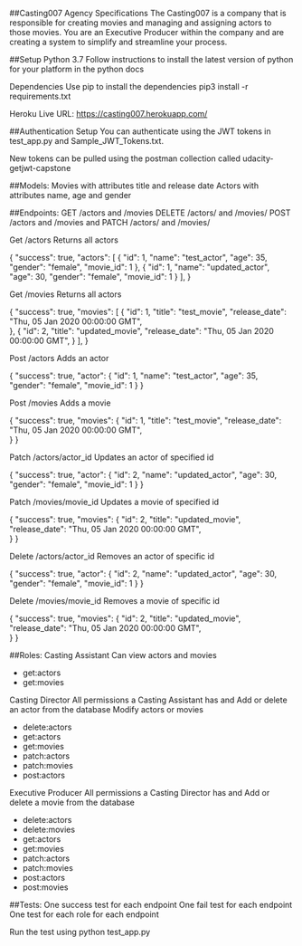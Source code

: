 ##Casting007 Agency Specifications
The Casting007  is a company that is responsible for creating movies and managing and assigning actors to those movies. You are an Executive Producer within the company and are creating a system to simplify and streamline your process.

##Setup
Python 3.7
Follow instructions to install the latest version of python for your platform in the python docs

Dependencies
Use pip to install the dependencies
pip3 install -r requirements.txt

Heroku Live URL: https://casting007.herokuapp.com/

##Authentication Setup
You can authenticate using the JWT tokens in test_app.py and Sample_JWT_Tokens.txt.

New tokens can be pulled using the postman collection called udacity-getjwt-capstone


##Models:
Movies with attributes title and release date
Actors with attributes name, age and gender

##Endpoints:
GET /actors and /movies
DELETE /actors/ and /movies/
POST /actors and /movies and
PATCH /actors/ and /movies/

Get /actors
Returns all actors

{
  "success": true,
  "actors": [
    {
      "id": 1,
      "name": "test_actor",
      "age": 35,
      "gender": "female",
      "movie_id": 1
    },
    {
      "id": 1,
      "name": "updated_actor",
      "age": 30,
      "gender": "female",
      "movie_id": 1
    }
  ],
}

Get /movies
Returns all actors

{
  "success": true,
  "movies": [
    {
      "id": 1,
      "title": "test_movie",
      "release_date": "Thu, 05 Jan 2020 00:00:00 GMT",      
    },
    {
      "id": 2,
      "title": "updated_movie",
      "release_date": "Thu, 05 Jan 2020 00:00:00 GMT",
    }
  ],
}

Post /actors
Adds an actor

{
  "success": true,
  "actor":
    {
      "id": 1,
      "name": "test_actor",
      "age": 35,
      "gender": "female",
      "movie_id": 1
    }
}

Post /movies
Adds a movie

{
  "success": true,
  "movies":
    {
      "id": 1,
      "title": "test_movie",
      "release_date": "Thu, 05 Jan 2020 00:00:00 GMT",      
    }
}

Patch /actors/actor_id
Updates an actor of specified id

{
  "success": true,
  "actor":
    {
      "id": 2,
      "name": "updated_actor",
      "age": 30,
      "gender": "female",
      "movie_id": 1
    }
}

Patch /movies/movie_id
Updates a movie of specified id

{
  "success": true,
  "movies":
    {
      "id": 2,
      "title": "updated_movie",
      "release_date": "Thu, 05 Jan 2020 00:00:00 GMT",      
    }
}

Delete /actors/actor_id
Removes an actor of specific id

{
  "success": true,
  "actor":
    {
      "id": 2,
      "name": "updated_actor",
      "age": 30,
      "gender": "female",
      "movie_id": 1
    }
}

Delete /movies/movie_id
Removes a movie of specific id

{
  "success": true,
  "movies":
    {
      "id": 2,
      "title": "updated_movie",
      "release_date": "Thu, 05 Jan 2020 00:00:00 GMT",      
    }
}

##Roles:
Casting Assistant
Can view actors and movies
- get:actors
- get:movies

Casting Director
All permissions a Casting Assistant has and
Add or delete an actor from the database
Modify actors or movies
- delete:actors
- get:actors
- get:movies
- patch:actors
- patch:movies
- post:actors

Executive Producer
All permissions a Casting Director has and
Add or delete a movie from the database
- delete:actors
- delete:movies
- get:actors
- get:movies
- patch:actors
- patch:movies
- post:actors
- post:movies


##Tests:
One success test for each endpoint
One fail test for each endpoint
One test for each role for each endpoint 

Run the test using python test_app.py